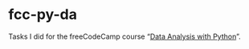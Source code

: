 # fcc-py-da

Tasks I did for the freeCodeCamp course “[Data Analysis with Python](https://www.freecodecamp.org/learn/data-analysis-with-python/)”.
